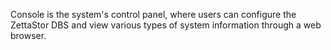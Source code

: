 Console is the system's control panel, where users can configure the ZettaStor DBS and view various types of system information through a web browser.
